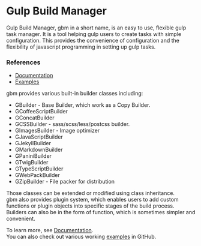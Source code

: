 # Gulp Build Manager

Gulp Build Manager, gbm in a short name, is an easy to use, flexible gulp task manager. It is a tool helping gulp users to create tasks with simple configuration. This provides the convenience of configuration and the flexibility of javascript programming in setting up gulp tasks.

### References
  - [Documentation][0]
  - [Examples][1]

gbm provides various built-in builder classes including:
  - GBuilder - Base Builder, which work as a Copy Builder.
  - GCoffeeScriptBuilder
  - GConcatBuilder
  - GCSSBuilder - sass/scss/less/postcss builder.
  - GImagesBuilder - Image optimizer
  - GJavaScriptBuilder
  - GJekyllBuilder
  - GMarkdownBuilder
  - GPaniniBuilder
  - GTwigBuilder
  - GTypeScriptBuilder
  - GWebPackBuilder
  - GZipBuilder - File packer for distribution

Those classes can be extended or modified using class inheritance.<br>
gbm also provides plugin system, which enables users to add custom functions or plugin objects into specific stages of the build process.
Builders can also be in the form of function, which is sometimes simpler and convenient.

To learn more, see [Documentation][0].<br>
You can also check out various working [examples][1] in GitHub.

[0]: https://shnam7.github.io/gulp-build-manager/
[1]: ./examples

